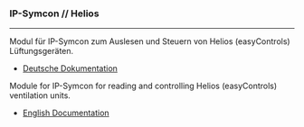 ### IP-Symcon // Helios
---

Modul für IP-Symcon zum Auslesen und Steuern von Helios (easyControls) Lüftungsgeräten.

 - [Deutsche Dokumentation](docs/README_DE.md "Deutsche Dokumentation")


Module for IP-Symcon for reading and controlling Helios (easyControls) ventilation units.

 - [English Documentation](docs/README_EN.md "English documentation")